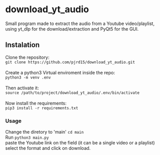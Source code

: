 # download_yt_audio
Small program made to extract the audio from a Youtube video/playlist, using yt_dlp for the download/extraction and PyQt5 for the GUI.

## Instalation
Clone the repository:<br>
```git clone https://github.com/pjrd15/download_yt_audio.git```<br><br>
Create a python3 Virtual enviroment inside the repo:<br>
```python3 -m venv .env```<br><br>
Then activate it:<br>
```source /path/to/project/download_yt_audio/.env/bin/activate```<br><br>
Now install the requirements:<br>
```pip3 install -r requirements.txt```

### Usage
Change the diretory to 'main' ```cd main```<br>
Run ```python3 main.py```<br>
paste the Youtube link on the field (it can be a single video or a playlist)<br>
select the format and click on download.
